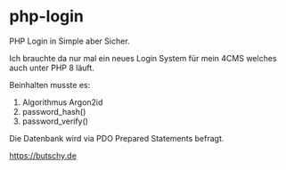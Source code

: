 # php-login
PHP Login in Simple aber Sicher.

Ich brauchte da nur mal ein neues Login System für mein 4CMS welches auch unter PHP 8 läuft.

Beinhalten musste es:
1. Algorithmus Argon2id
2. password_hash()
3. password_verify()

Die Datenbank wird via PDO Prepared Statements befragt.

https://butschy.de

